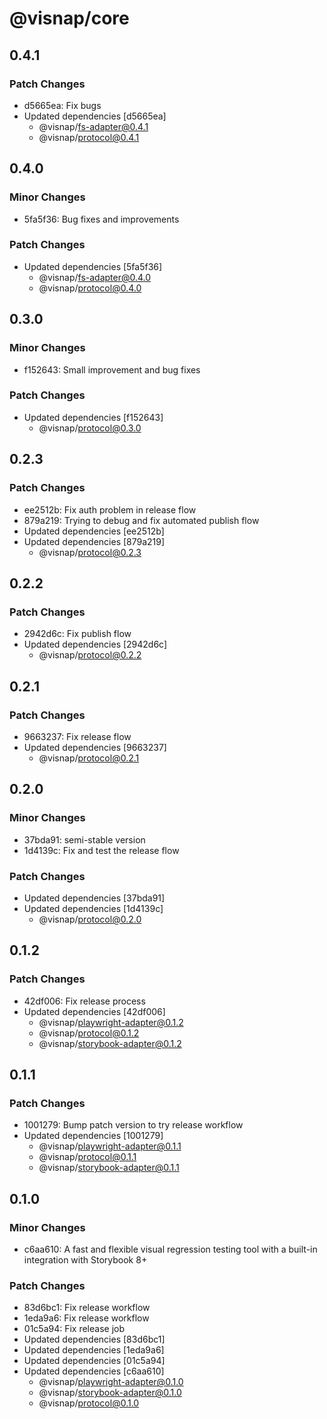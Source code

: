 # @visnap/core

## 0.4.1

### Patch Changes

- d5665ea: Fix bugs
- Updated dependencies [d5665ea]
  - @visnap/fs-adapter@0.4.1
  - @visnap/protocol@0.4.1

## 0.4.0

### Minor Changes

- 5fa5f36: Bug fixes and improvements

### Patch Changes

- Updated dependencies [5fa5f36]
  - @visnap/fs-adapter@0.4.0
  - @visnap/protocol@0.4.0

## 0.3.0

### Minor Changes

- f152643: Small improvement and bug fixes

### Patch Changes

- Updated dependencies [f152643]
  - @visnap/protocol@0.3.0

## 0.2.3

### Patch Changes

- ee2512b: Fix auth problem in release flow
- 879a219: Trying to debug and fix automated publish flow
- Updated dependencies [ee2512b]
- Updated dependencies [879a219]
  - @visnap/protocol@0.2.3

## 0.2.2

### Patch Changes

- 2942d6c: Fix publish flow
- Updated dependencies [2942d6c]
  - @visnap/protocol@0.2.2

## 0.2.1

### Patch Changes

- 9663237: Fix release flow
- Updated dependencies [9663237]
  - @visnap/protocol@0.2.1

## 0.2.0

### Minor Changes

- 37bda91: semi-stable version
- 1d4139c: Fix and test the release flow

### Patch Changes

- Updated dependencies [37bda91]
- Updated dependencies [1d4139c]
  - @visnap/protocol@0.2.0

## 0.1.2

### Patch Changes

- 42df006: Fix release process
- Updated dependencies [42df006]
  - @visnap/playwright-adapter@0.1.2
  - @visnap/protocol@0.1.2
  - @visnap/storybook-adapter@0.1.2

## 0.1.1

### Patch Changes

- 1001279: Bump patch version to try release workflow
- Updated dependencies [1001279]
  - @visnap/playwright-adapter@0.1.1
  - @visnap/protocol@0.1.1
  - @visnap/storybook-adapter@0.1.1

## 0.1.0

### Minor Changes

- c6aa610: A fast and flexible visual regression testing tool with a built-in integration with Storybook 8+

### Patch Changes

- 83d6bc1: Fix release workflow
- 1eda9a6: Fix release workflow
- 01c5a94: Fix release job
- Updated dependencies [83d6bc1]
- Updated dependencies [1eda9a6]
- Updated dependencies [01c5a94]
- Updated dependencies [c6aa610]
  - @visnap/playwright-adapter@0.1.0
  - @visnap/storybook-adapter@0.1.0
  - @visnap/protocol@0.1.0
